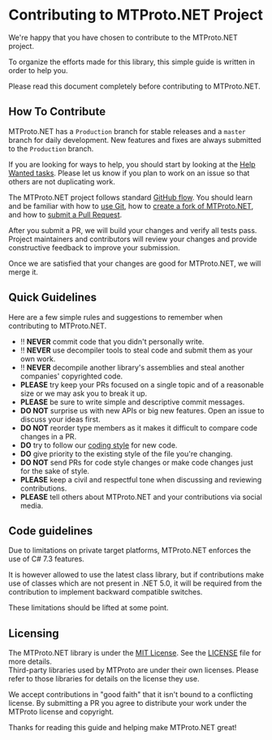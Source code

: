# Contributing to MTProto.NET Project

We're happy that you have chosen to contribute to the MTProto.NET project.

To organize the efforts made for this library, this simple guide is written in order to help you.

Please read this document completely before contributing to MTProto.NET.


## How To Contribute

MTProto.NET has a `Production` branch for stable releases and a `master` branch for daily development.  New features and fixes are always submitted to the `Production` branch.

If you are looking for ways to help, you should start by looking at the [Help Wanted tasks](https://github.com/ALiwoto/MTProto.NET/issues?q=is%3Aissue+is%3Aopen+label%3A%22Help+Wanted%22).  Please let us know if you plan to work on an issue so that others are not duplicating work.

The MTProto.NET project follows standard [GitHub flow](https://guides.github.com/introduction/flow/index.html).  You should learn and be familiar with how to [use Git](https://help.github.com/articles/set-up-git/), how to [create a fork of MTProto.NET](https://help.github.com/articles/fork-a-repo/), and how to [submit a Pull Request](https://help.github.com/articles/using-pull-requests/).

After you submit a PR, we will build your changes and verify all tests pass.  Project maintainers and contributors will review your changes and provide constructive feedback to improve your submission.

Once we are satisfied that your changes are good for MTProto.NET, we will merge it.


## Quick Guidelines

Here are a few simple rules and suggestions to remember when contributing to MTProto.NET.

* :bangbang: **NEVER** commit code that you didn't personally write.
* :bangbang: **NEVER** use decompiler tools to steal code and submit them as your own work.
* :bangbang: **NEVER** decompile another library's assemblies and steal another companies' copyrighted code.
* **PLEASE** try keep your PRs focused on a single topic and of a reasonable size or we may ask you to break it up.
* **PLEASE** be sure to write simple and descriptive commit messages.
* **DO NOT** surprise us with new APIs or big new features. Open an issue to discuss your ideas first.
* **DO NOT** reorder type members as it makes it difficult to compare code changes in a PR.
* **DO** try to follow our [coding style](CODESTYLE.md) for new code.
* **DO** give priority to the existing style of the file you're changing.
* **DO NOT** send PRs for code style changes or make code changes just for the sake of style.
* **PLEASE** keep a civil and respectful tone when discussing and reviewing contributions.
* **PLEASE** tell others about MTProto.NET and your contributions via social media.

## Code guidelines

Due to limitations on private target platforms, MTProto.NET enforces the use of C# 7.3 features.

It is however allowed to use the latest class library, but if contributions make use of classes which are not present in .NET 5.0, it will be required from the contribution to implement backward compatible switches.

These limitations should be lifted at some point.

## Licensing

The MTProto.NET library is under the [MIT License](https://opensource.org/licenses/MIT). 
See the [LICENSE](LICENSE) file for more details.  
Third-party libraries used by MTProto are under their own licenses.  Please refer to those libraries for details on the license they use.

We accept contributions in "good faith" that it isn't bound to a conflicting license.  By submitting a PR you agree to distribute your work under the MTProto license and copyright.

Thanks for reading this guide and helping make MTProto.NET great!
